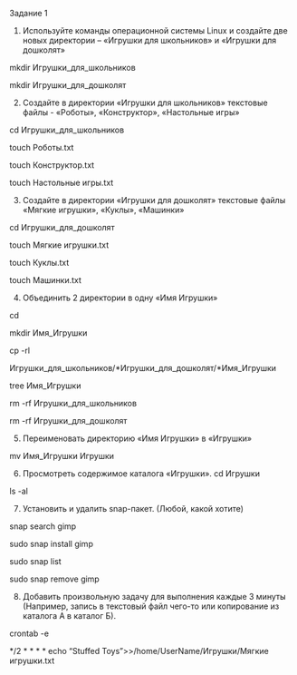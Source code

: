 Задание 1
1. Используйте команды операционной системы Linux и создайте две 
новых директории – «Игрушки для школьников» и «Игрушки для 
дошколят»


mkdir Игрушки_для_школьников


mkdir Игрушки_для_дошколят


2. Создайте в директории «Игрушки для школьников» текстовые 
файлы - «Роботы», «Конструктор», «Настольные игры»


cd Игрушки_для_школьников


touch Роботы.txt


touch Конструктор.txt


touch Настольные игры.txt


3. Создайте в директории «Игрушки для дошколят» текстовые файлы 
«Мягкие игрушки», «Куклы», «Машинки»


cd Игрушки_для_дошколят


touch Мягкие игрушки.txt


touch Куклы.txt


touch Машинки.txt


4. Объединить 2 директории в одну «Имя Игрушки»


cd


mkdir Имя_Игрушки


cp -rl


Игрушки_для_школьников/*Игрушки_для_дошколят/*Имя_Игрушки


tree Имя_Игрушки


rm -rf Игрушки_для_школьников


rm -rf Игрушки_для_дошколят


5. Переименовать директорию «Имя Игрушки» в «Игрушки»


mv Имя_Игрушки Игрушки


6. Просмотреть содержимое каталога «Игрушки».
cd Игрушки


ls -al


7. Установить и удалить snap-пакет. (Любой, какой хотите)


snap search gimp


sudo snap install gimp


sudo snap list


sudo snap remove gimp


8. Добавить произвольную задачу для выполнения каждые 3 минуты 
(Например, запись в текстовый файл чего-то или копирование из 
каталога А в каталог Б).


crontab -e


*/2 * * * * echo “Stuffed Toys”>>/home/UserName/Игрушки/Мягкие
игрушки.txt